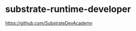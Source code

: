 # substrate-runtime-developer

<!-- 

Auction: https://medium.com/polkadot-ecosystem-promoteam/what-is-polkadot-parachain-auction-and-how-it-will-reveal-the-hidden-power-of-the-polkadot-f4fc5edc3d20 

https://github.com/SubstrateDevAcademy/assignment-1-TomaszWaszczyk

-->

https://github.com/SubstrateDevAcademy
